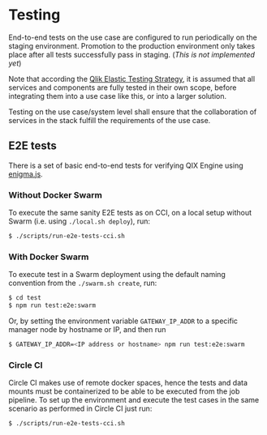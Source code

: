# Testing

End-to-end tests on the use case are configured to run periodically on the staging environment. Promotion to the production environment only takes place after all tests successfully pass in staging. (_This is not implemented yet_)

Note that according the [Qlik Elastic Testing Strategy](https://github.com/qlik-ea/info/blob/master/docs/testing-strategy.md), it is assumed that all services and components are fully tested in their own scope, before integrating them into a use case like this, or into a larger solution.

Testing on the use case/system level shall ensure that the collaboration of services in the stack fulfill the requirements of the use case.

## E2E tests

There is a set of basic end-to-end tests for verifying QIX Engine using [enigma.js](https://github.com/qlik-oss/enigma.js/).

### Without Docker Swarm

To execute the same sanity E2E tests as on CCI, on a local setup without Swarm (i.e. using `./local.sh deploy`), run:

```sh
$ ./scripts/run-e2e-tests-cci.sh
```

### With Docker Swarm

To execute test in a Swarm deployment using the default naming convention from the `./swarm.sh create`, run:

```sh
$ cd test
$ npm run test:e2e:swarm
```

Or, by setting the environment variable `GATEWAY_IP_ADDR` to a specific manager node by hostname or IP, and then run

```sh
$ GATEWAY_IP_ADDR=<IP address or hostname> npm run test:e2e:swarm
```

### Circle CI

Circle CI makes use of remote docker spaces, hence the tests and data mounts must be containerized to be able to be executed from the job pipeline. To set up the environment and execute the test cases in the same scenario as performed in Circle CI just run:

```sh
$ ./scripts/run-e2e-tests-cci.sh
```
